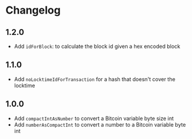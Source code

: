# Changelog

## 1.2.0

- Add `idForBlock`: to calculate the block id given a hex encoded block

## 1.1.0

- Add `noLocktimeIdForTransaction` for a hash that doesn't cover the locktime

## 1.0.0

- Add `compactIntAsNumber` to convert a Bitcoin variable byte size int
- Add `numberAsCompactInt` to convert a number to a Bitcoin variable byte int
